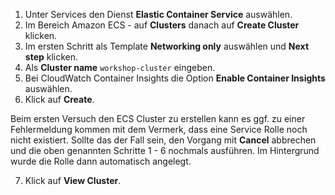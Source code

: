 1. Unter Services den Dienst **Elastic Container Service** auswählen.
2. Im Bereich Amazon ECS -  auf **Clusters** danach auf **Create Cluster** klicken.
3. Im ersten Schritt als Template **Networking only** auswählen und **Next step** klicken.
4. Als **Cluster name** ``workshop-cluster`` eingeben.
5. Bei CloudWatch Container Insights die Option **Enable Container Insights** auswählen.
6. Klick auf **Create**.

<!-- Fix this with shortcodes -->
<div class="notices note">

Beim ersten Versuch den ECS Cluster zu erstellen kann es ggf. zu einer Fehlermeldung kommen mit dem Vermerk, dass eine Service Rolle noch nicht existiert. Sollte das der Fall sein, den Vorgang mit **Cancel** abbrechen und die oben genannten Schritte 1 - 6 nochmals ausführen. Im Hintergrund wurde die Rolle dann automatisch angelegt.

</div>

7. Klick auf **View Cluster**.
